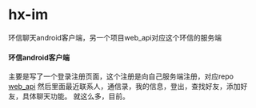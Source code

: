 # hx-im
环信聊天android客户端，另一个项目web_api对应这个环信的服务端

#### 环信android客户端
主要是写了一个登录注册页面，这个注册是向自己服务端注册，对应repo [web_api](https://github.com/yeqinfu/web_api)
然后里面最近联系人，通信录，我的信息，登出，查找好友，添加好友，具体聊天功能。
就这么多，目前。
